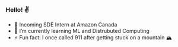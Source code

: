 ### Hello! ✌

- 💼 Incoming SDE Intern at Amazon Canada
- 🌱 I’m currently learning ML and Distrubuted Computing
- ⚡ Fun fact: I once called 911 after getting stuck on a mountain 🏔
